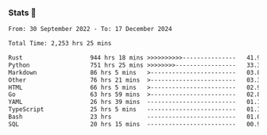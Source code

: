 ### Stats 👋
<!--START_SECTION:waka-->

```txt
From: 30 September 2022 - To: 17 December 2024

Total Time: 2,253 hrs 25 mins

Rust                   944 hrs 18 mins >>>>>>>>>>---------------   41.91 %
Python                 751 hrs 25 mins >>>>>>>>-----------------   33.35 %
Markdown               86 hrs 5 mins   >------------------------   03.82 %
Other                  76 hrs 21 mins  >------------------------   03.39 %
HTML                   66 hrs 5 mins   >------------------------   02.93 %
Go                     63 hrs 59 mins  >------------------------   02.84 %
YAML                   26 hrs 39 mins  -------------------------   01.18 %
TypeScript             25 hrs 5 mins   -------------------------   01.11 %
Bash                   23 hrs          -------------------------   01.02 %
SQL                    20 hrs 15 mins  -------------------------   00.90 %
```

<!--END_SECTION:waka-->

<!--
**buhaytza2005/buhaytza2005** is a ✨ _special_ ✨ repository because its `README.md` (this file) appears on your GitHub profile.

Here are some ideas to get you started:

- 🔭 I’m currently working on ...
- 🌱 I’m currently learning ...
- 👯 I’m looking to collaborate on ...
- 🤔 I’m looking for help with ...
- 💬 Ask me about ...
- 📫 How to reach me: ...
- 😄 Pronouns: ...
- ⚡ Fun fact: ...
-->


